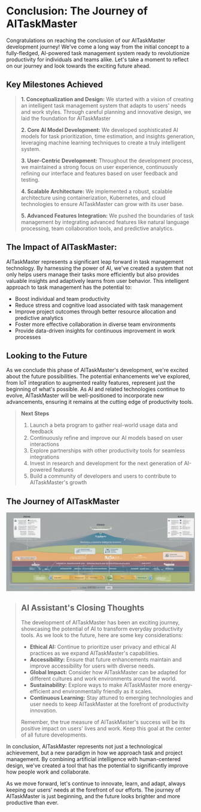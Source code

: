 # **Conclusion: The Journey of AITaskMaster**
Congratulations on reaching the conclusion of our AITaskMaster development journey! We've come a long way from the initial concept to a fully-fledged, AI-powered task management system ready to revolutionize productivity for individuals and teams alike. Let's take a moment to reflect on our journey and look towards the exciting future ahead.

## **Key Milestones Achieved**

> **1. Conceptualization and Design:**
> We started with a vision of creating an intelligent task management system that adapts to users' needs and work styles. Through careful planning and innovative design, we laid the foundation for AITaskMaster
>
> **2. Core AI Model Development:** 
> We developed sophisticated AI models for task prioritization, time estimation, and insights generation, leveraging machine learning techniques to create a truly intelligent system.
>
> **3. User-Centric Development:** 
> Throughout the development process, we maintained a strong focus on user experience, continuously refining our interface and features based on user feedback and testing.
>
> **4. Scalable Architecture:** 
> We implemented a robust, scalable architecture using containerization, Kubernetes, and cloud technologies to ensure AITaskMaster can grow with its user base.
>
> **5. Advanced Features Integration:** 
> We pushed the boundaries of task management by integrating advanced features like natural language processing, team collaboration tools, and predictive analytics.

## **The Impact of AITaskMaster:** 

AITaskMaster represents a significant leap forward in task management technology. By harnessing the power of AI, we've created a system that not only helps users manage their tasks more efficiently but also provides valuable insights and adaptively learns from user behavior. This intelligent approach to task management has the potential to:

- Boost individual and team productivity
- Reduce stress and cognitive load associated with task management
- Improve project outcomes through better resource allocation and predictive analytics
- Foster more effective collaboration in diverse team environments
- Provide data-driven insights for continuous improvement in work processes

## **Looking to the Future**

As we conclude this phase of AITaskMaster's development, we're excited about the future possibilities. The potential enhancements we've explored, from IoT integration to augmented reality features, represent just the beginning of what's possible. As AI and related technologies continue to evolve, AITaskMaster will be well-positioned to incorporate new advancements, ensuring it remains at the cutting edge of productivity tools.

> **Next Steps**
> 1. Launch a beta program to gather real-world usage data and feedback
> 2. Continuously refine and improve our AI models based on user interactions
> 3. Explore partnerships with other productivity tools for seamless integrations
> 4. Invest in research and development for the next generation of AI-powered features
> 5. Build a community of developers and users to contribute to AITaskMaster's growth

## **The Journey of AITaskMaster**

![Diagram showing the journey of AITaskMaster from concept to future enhancements, including key milestones and technologies used](https://github.com/sds-ai-solutions/AITaskMaster/blob/main/docs/images/journey-of-AITaskMaster-from-concept-to-future-enhancements.png)

> ## **AI Assistant's Closing Thoughts**
>
> The development of AITaskMaster has been an exciting journey, showcasing the potential of AI to transform everyday productivity tools. As we look to the future, here are some key considerations:
>
> - **Ethical AI:** Continue to prioritize user privacy and ethical AI practices as we expand AITaskMaster's capabilities.
> - **Accessibility:** Ensure that future enhancements maintain and improve accessibility for users with diverse needs.
> - **Global Impact:** Consider how AITaskMaster can be adapted for different cultures and work environments around the world.
> - **Sustainability:** Explore ways to make AITaskMaster more energy-efficient and environmentally friendly as it scales.
> - **Continuous Learning:** Stay attuned to emerging technologies and user needs to keep AITaskMaster at the forefront of productivity innovation.
> 
> Remember, the true measure of AITaskMaster's success will be its positive impact on users' lives and work. Keep this goal at the center of all future developments.

In conclusion, AITaskMaster represents not just a technological achievement, but a new paradigm in how we approach task and project management. By combining artificial intelligence with human-centered design, we've created a tool that has the potential to significantly improve how people work and collaborate.

As we move forward, let's continue to innovate, learn, and adapt, always keeping our users' needs at the forefront of our efforts. The journey of AITaskMaster is just beginning, and the future looks brighter and more productive than ever.
